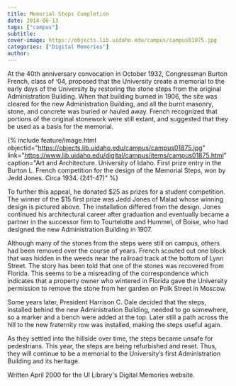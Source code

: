 ```yaml
---
title: Memorial Steps Completion
date: 2014-06-13
tags: ["campus"]
subtitle: 
cover-image: https://objects.lib.uidaho.edu/campus/campus01875.jpg
categories: ["Digital Memories"]
author: 
---
```


At the 40th anniversary convocation in October 1932, Congressman Burton French, class of ‘04, proposed that the University create a memorial to the early days of the University by restoring the stone steps from the original Administration Building. When that building burned in 1906, the site was cleared for the new Administration Building, and all the burnt masonry, stone, and concrete was buried or hauled away. French recognized that portions of the original stonework were still extant, and suggested that they be used as a basis for the memorial.

{% include feature/image.html objectid="https://objects.lib.uidaho.edu/campus/campus01875.jpg" link="https://www.lib.uidaho.edu/digital/campus/items/campus01875.html" caption="Art and Architecture. University of Idaho. First prize entry in the Burton L. French competition for the design of the Memorial Steps, won by Jedd Jones. Circa 1934. (241-47)" %}

To further this appeal, he donated $25 as prizes for a student competition. The winner of the $15 first prize was Jedd Jones of Malad whose winning design is pictured above. The installation differed from the design. Jones continued his architectural career after graduation and eventually became a partner in the successor firm to Tourtelotte and Hummel, of Boise, who had designed the new Administration Building in 1907.

Although many of the stones from the steps were still on campus, others had been removed over the course of years. French scouted out one block that was hidden in the weeds near the railroad track at the bottom of Lynn Street. The story has been told that one of the stones was recovered from Florida. This seems to be a misreading of the correspondence which indicates that a property owner who wintered in Florida gave the University permission to remove the stone from her garden on Polk Street in Moscow.

Some years later, President Harrison C. Dale decided that the steps, installed behind the new Administration Building, needed to go somewhere, so a marker and a bench were added at the top. Later still a path across the hill to the new fraternity row was installed, making the steps useful again.

As they settled into the hillside over time, the steps became unsafe for pedestrians. This year, the steps are being refurbished and reset. Thus, they will continue to be a memorial to the University’s first Administration Building and its heritage.

Written April 2000 for the UI Library's Digital Memories website.